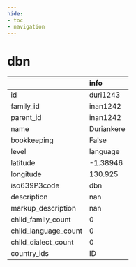 ```yaml
---
hide:
- toc
- navigation
---
```

# dbn
|                      | info       |
|:---------------------|:-----------|
| id                   | duri1243   |
| family_id            | inan1242   |
| parent_id            | inan1242   |
| name                 | Duriankere |
| bookkeeping          | False      |
| level                | language   |
| latitude             | -1.38946   |
| longitude            | 130.925    |
| iso639P3code         | dbn        |
| description          | nan        |
| markup_description   | nan        |
| child_family_count   | 0          |
| child_language_count | 0          |
| child_dialect_count  | 0          |
| country_ids          | ID         |